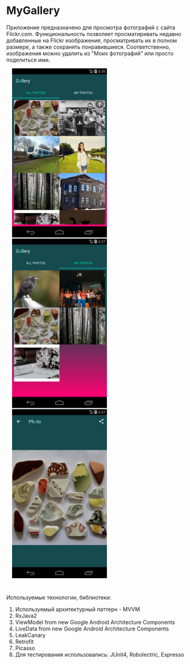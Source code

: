 <h1>MyGallery</h1>

<p> Приложение предназначено для просмотра фотографий с сайта Flickr.com. Функциональность позволяет просматиривать недавно добавленные на Flickr изображения, просматривать их в полном размере, а также сохранять понравившиеся. Соответственно, изображения можно удалить из "Моих фотографий" или просто поделиться ими.</p>

<img src="https://github.com/VeselinaZatchepina/gallery/blob/master/Screenshots/all_photos.png" width="250px" hspace="15"/><img src="https://github.com/VeselinaZatchepina/gallery/blob/master/Screenshots/my_photos.png" width="250px" hspace="15"/><img src="https://github.com/VeselinaZatchepina/gallery/blob/master/Screenshots/current_photo.png" width="250px" hspace="15"/>  

<h1></h1>
Используемые технологии, библиотеки:
<p></p>

  1. Используемый архитектурный паттерн - MVVM
  2. RxJava2
  3. ViewModel from new Google Android Architecture Components
  4. LiveData from new Google Android Architecture Components
  5. LeakCanary
  6. Retrofit
  7. Picasso
  8. Для тестирования использовались: JUnit4, Robolectric, Espresso
  <h1></h1>

